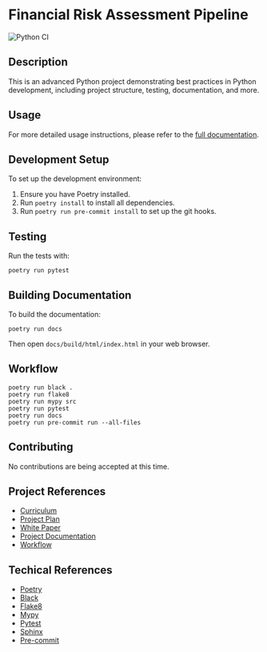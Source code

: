 # Financial Risk Assessment Pipeline

![Python CI](https://github.com/mpazaryna/advanced-python-project/actions/workflows/.ci.yml/badge.svg?branch=main)


## Description

This is an advanced Python project demonstrating best practices in Python development, including project structure, testing, documentation, and more.

## Usage

For more detailed usage instructions, please refer to the [full documentation](docs/build/html/index.html).

## Development Setup

To set up the development environment:

1. Ensure you have Poetry installed.
2. Run `poetry install` to install all dependencies.
3. Run `poetry run pre-commit install` to set up the git hooks.

## Testing

Run the tests with:

```
poetry run pytest
```

## Building Documentation

To build the documentation:

```
poetry run docs
```

Then open `docs/build/html/index.html` in your web browser.

## Workflow

```
poetry run black .
poetry run flake8
poetry run mypy src
poetry run pytest
poetry run docs
poetry run pre-commit run --all-files
```

## Contributing

No contributions are being accepted at this time.

## Project References

- [Curriculum](./docs/curriculum.md)
- [Project Plan](./docs/project_plan.md)
- [White Paper](./docs/white_paper.md)
- [Project Documentation](./docs/build/html/index.html)
- [Workflow](./docs/workflow.md)

## Techical References

- [Poetry](https://python-poetry.org/)
- [Black](https://black.readthedocs.io/en/stable/)
- [Flake8](https://flake8.pycqa.org/en/latest/)
- [Mypy](https://mypy.readthedocs.io/en/stable/)
- [Pytest](https://docs.pytest.org/en/stable/)
- [Sphinx](https://www.sphinx-doc.org/en/master/)
- [Pre-commit](https://pre-commit.com/)
